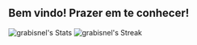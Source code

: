 ## Bem vindo! Prazer em te conhecer!


![grabisnel's Stats](https://github-readme-stats.vercel.app/api?username=grabisnel&theme=tokyonight&show_icons=true&hide_border=true&count_private=true) 
![grabisnel's Streak](https://github-readme-streak-stats.herokuapp.com/?user=grabisnel&theme=tokyonight&hide_border=true)

